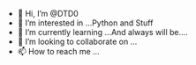 - 👋 Hi, I’m @DTD0
- 👀 I’m interested in ...Python and Stuff
- 🌱 I’m currently learning ...And always will be....
- 💞️ I’m looking to collaborate on ...
- 📫 How to reach me ...

<!---
DTD0/DTD0 is a ✨ special ✨ repository because its `README.md` (this file) appears on your GitHub profile.
You can click the Preview link to take a look at your changes.
--->
